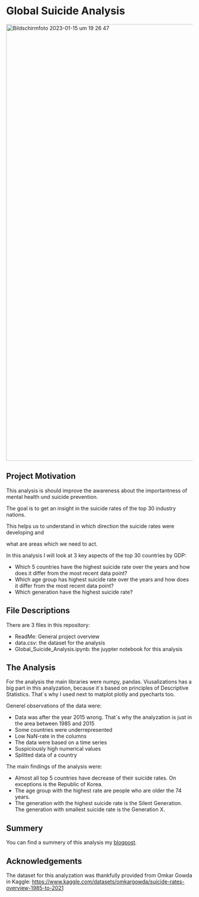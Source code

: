 # Global Suicide Analysis

<img width="1179" alt="Bildschirm­foto 2023-01-15 um 19 26 47" src="https://user-images.githubusercontent.com/119667336/212559910-1874bf98-86d3-4218-abe8-9ef293a06ee5.png">

## Project Motivation

This analysis is should improve the awareness about the importantness of mental health und suicide prevention.

The goal is to get an insight in the suicide rates of the top 30 industry nations.

This helps us to understand in which direction the suicide rates were developing and 

what are areas which we need to act.



In this analysis I will look at 3 key aspects of the top 30 countries by GDP:

- Which 5 countries have the highest suicide rate over the years and how does it differ from the most recent data point?
- Which age group has highest suicide rate over the years and how does it differ from the most recent data point?
- Which generation have the highest suicide rate?

## File Descriptions

There are 3 files in this repository:
- ReadMe: General project overview
- data.csv: the dataset for the analysis
- Global_Suicide_Analysis.ipynb: the juypter notebook for this analysis


## The Analysis
For the analysis the main libraries were numpy, pandas. Viusalizations has a big part in this analyzation, 
because it´s based on principles of Descriptive Statistics. That´s why I used next to matplot plotly and pyecharts too.

Generel observations of the data were:
- Data was after the year 2015 wrong. That´s why the analyzation is just in the area between 1985 and 2015
- Some countries were underrepresented
- Low NaN-rate in the columns
- The data were based on a time series
- Suspiciously high numerical values
- Splitted data of a country 

The main findings of the analysis were:
- Almost all top 5 countries have decrease of their suicide rates. On exceptions is the Republic of Korea.
- The age group with the highest rate are people who are older the 74 years. 
- The generation with the highest suicide rate is the Silent Generation. The generation with smallest suicide rate is the Generation X.

## Summery
You can find a summery of this analysis my [blogpost].

[blogpost]: https://medium.com/@kiesel_maxim/this-analysis-of-the-top-30-countries-by-gdp-makes-you-think-about-mental-health-in-this-world-9c5e96e037bd

## Acknowledgements
The dataset for this analyzation was thankfully provided from Omkar Gowda in Kaggle:
https://www.kaggle.com/datasets/omkargowda/suicide-rates-overview-1985-to-2021
